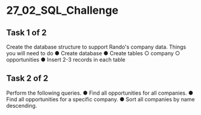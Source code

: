 # 27_02_SQL_Challenge

## Task 1 of 2
Create the database structure to support Rando's company data.
Things you will need to do
● Create database
● Create tables
○ company
○ opportunities
● Insert 2-3 records in each table

## Task 2 of 2
Perform the following queries.
● Find all opportunities for all companies.
● Find all opportunities for a specific company.
● Sort all companies by name descending.